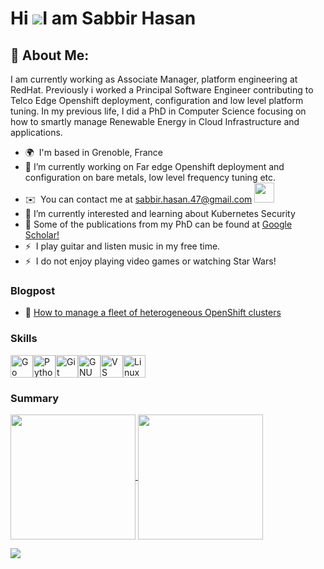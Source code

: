
<!--
**sabbir-47/sabbir-47** is a ✨ _special_ ✨ repository because its `README.md` (this file) appears on your GitHub profile.

Here are some ideas to get you started:

- 🔭 I’m currently working on ...
- 🌱 I’m currently learning ...
- 👯 I’m looking to collaborate on ...
- 🤔 I’m looking for help with ...
- 💬 Ask me about ...
- 📫 How to reach me: ...
- 😄 Pronouns: ...
- ⚡ Fun fact: ...
-->

Hi ![](https://user-images.githubusercontent.com/18350557/176309783-0785949b-9127-417c-8b55-ab5a4333674e.gif)I am Sabbir Hasan
====================================================================================================================================

## 💫 About Me:
I am currently working as Associate Manager, platform engineering at RedHat. Previously i worked a Principal Software Engineer contributing to Telco Edge Openshift deployment, configuration and low level platform tuning. In my previous life, I did a PhD in Computer Science focusing on how to smartly manage Renewable Energy in Cloud Infrastructure and applications.

* 🌍  I'm based in Grenoble, France
* 🔭 I’m currently working on Far edge Openshift deployment and configuration on bare metals, low level frequency tuning etc.
* ✉️  You can contact me at [sabbir.hasan.47@gmail.com](mailto:sabbir.hasan.47@gmail.com) <a href="https://www.linkedin.com/in/sabbirhasanrochi/" target="_blank" rel="noreferrer"> <picture> <source media="(prefers-color-scheme: dark)" srcset="https://raw.githubusercontent.com/danielcranney/readme-generator/main/public/icons/socials/linkedin-dark.svg" /> <source media="(prefers-color-scheme: light)" srcset="https://raw.githubusercontent.com/danielcranney/readme-generator/main/public/icons/socials/linkedin.svg" /> <img src="https://raw.githubusercontent.com/danielcranney/readme-generator/main/public/icons/socials/linkedin.svg" width="32" height="32" /> </picture> </a>
* 🌱 I’m currently interested and learning about Kubernetes Security
* 👯 Some of the publications from my PhD can be found at [Google Scholar!](https://scholar.google.com/citations?user=67RLNwUAAAAJ&hl=en)
* ⚡  I play guitar and listen music in my free time.
* ⚡  I do not enjoy playing video games or watching Star Wars!

### Blogpost
* 🌱 [How to manage a fleet of heterogeneous OpenShift clusters](https://developers.redhat.com/articles/2024/03/18/how-manage-fleet-heterogeneous-openshift-clusters)

### Skills


<p align="left">
<a href="https://go.dev/doc/" target="_blank" rel="noreferrer"><img src="https://raw.githubusercontent.com/danielcranney/readme-generator/main/public/icons/skills/go-colored.svg" width="36" height="36" alt="Go" /></a><a href="https://www.python.org/" target="_blank" rel="noreferrer"><img src="https://raw.githubusercontent.com/danielcranney/readme-generator/main/public/icons/skills/python-colored.svg" width="36" height="36" alt="Python" /></a><a href="https://git-scm.com/" target="_blank" rel="noreferrer"><img src="https://raw.githubusercontent.com/danielcranney/readme-generator/main/public/icons/skills/git-colored.svg" width="36" height="36" alt="Git" /></a><a href="https://www.gnu.org/software/bash/" target="_blank" rel="noreferrer"><img src="https://raw.githubusercontent.com/danielcranney/readme-generator/main/public/icons/skills/gnubash.svg" width="36" height="36" alt="GNU Bash" /></a><a href="https://code.visualstudio.com/" target="_blank" rel="noreferrer"><img src="https://raw.githubusercontent.com/danielcranney/readme-generator/main/public/icons/skills/visualstudiocode.svg" width="36" height="36" alt="VS Code" /></a><a href="https://www.linux.org" target="_blank" rel="noreferrer"><img src="https://raw.githubusercontent.com/danielcranney/readme-generator/main/public/icons/skills/linux-colored.svg" width="36" height="36" alt="Linux" /></a>
</p>

### Summary

<a href="https://github.com/anuraghazra/github-readme-stats">
  <img height=200 align="center" src="https://github-readme-stats.vercel.app/api?username=sabbir-47&theme=shadow_green&show_icons=true" />
</a>
<a href="https://github.com/anuraghazra/convoychat">
  <img height=200 align="center" src="https://github-readme-streak-stats.herokuapp.com?user=sabbir-47&theme=vue&card_width=450" />
</a>


![](https://github-contributor-stats.vercel.app/api?username=sabbir-47&limit=5&theme=default&combine_all_yearly_contributions=true)

